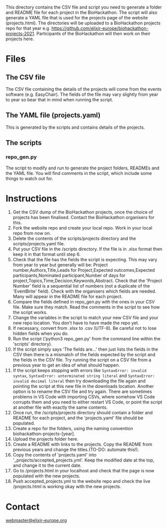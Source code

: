 This directory contains the CSV file and script you need to generate a folder and README file for each project in the BioHackathon. The script will also generate a YAML file that is used for the projects page of the website (projects.html). The directories will be uploaded to a BioHackathon projects repo for that year e.g. https://github.com/elixir-europe/biohackathon-projects-2021. Participants of the BioHackathon will then work on their projects here.

# Files
## The CSV file
The CSV file containing the details of the projects will come from the events software (e.g. EasyChair). The fields of the file may vary slightly from year to year so bear that in mind when running the script.

## The YAML file (projects.yaml)
This is generated by the scripts and contains details of the projects.

## The scripts
### repo_gen.py
The script to modify and run to generate the project folders, READMEs and the YAML file. You will find comments in the script, which include some things to watch out for.

# Instructions
1. Get the CSV dump of the BioHackathon projects, once the choice of projects has been finalised. Contact the BioHackathon organisers for this.
2. Fork the website repo and create your local repo. Work in your local repo from now on.
3. Delete the contents of the scripts/projects directory and the scripts/projects.yaml file.
4. Put your CSV file in the /scripts directory. If the file is in .xlsx format then keep it in that format until step 6.
5. Check that the file has the fields the script is expecting. This may vary from year to year but generally will be: Project number,Authors,Title,Leads for Project,Expected outcomes,Expected participants,Nominated participant,Number of days for project,Topics,Time,Decision,Keywords,Abstract. Check that the 'Project Number' field is a sequential list of numbers (not a duplicate of the 'EventBrite' field). Check with the organisers which fields are needed. Many will appear in the README file for each project. 
6. Compare the fields defined in repo_gen.py with the ones in your CSV file. Make sure they match. Read the comments in the script to see how the script works.
7. Change the variables in the script to match your new CSV file and your new repo location. You don't have to have made the repo yet.
6. If necessary, convert from .xlsx to .csv (UTF-8). Be careful not to lose hidden fields when you do. 
7. Run the script ('python3 repo_gen.py' from the command line within the 'scripts' directory).
8. If the script simply says 'The fields are...' then just lists the fields in the CSV then there is a mismatch of the fields expected by the script and the fields in the CSV file. Try running the script on a CSV file from a previous year to get an idea of what should happen.
9. If the script keeps stopping with errors like `SyntaxError: invalid syntax`, `SyntaxError: unterminated string literal` and `SyntaxError: invalid decimal literal` then try downloading the file again and pointing the script at this new file in the downloads location. Another option is to rename the CSV file and try again. There are sometimes problems in VS Code with importing CSVs, where somehow VS Code corrupts them and you need to either restart VS Code, or point the script at another file with exactly the same contents.
10. Once run, the /scripts/projects directory should contain a folder and README for each project, and the 'projects.yaml' file should be populated.
11. Create a repo for the folders, using the naming convention biohackathon-projects-[year].
12. Upload the projects folder here.
13. Create a README with links to the projects. Copy the README from previous years and change the titles.(TO-DO: automate this!).
14. Copy the contents of 'projects.yaml' into '\_projects/accepted_projects.yml'. Keep the modified date at the top, and change it to the current date.
15. Go to /projects.html in your localhost and check that the page is now populated with the new projects.
16. Push accepted_projects.yml to the website repo and check the live /projects.html is working okay with the new projects.

# Contact
webmaster@elixir-europe.org

